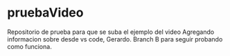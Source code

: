 # pruebaVideo
Repositorio de prueba para que se suba el ejemplo del video
Agregando informacion sobre desde vs code, Gerardo.
Branch B para seguir probando como funciona.